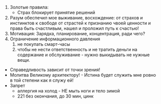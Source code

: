 1. Золотые правила:
    - Страх блокирует принятие решений
2. Разум обеспечил мое выживание, восхождение: от страхов и инстинктов к свободе от страстей к признанию чвоей ценности и права быть счастливым, нашел и проложил путь к счастью!
3. Мотивация: Зарядка, планирование, концентрация, ради чего?
4. Ограничение информационного давления
   1. не покупать смарт-часы
   2. чтобы не нести ответственность и не тратить деньги на содержание и обслуживание - нужно выкидывать не нужные вещи.
- Справедливость зависит от точки зрения!
- Молитва Великому архитектору! - Истина будет служить мне ровно в той степени как я служу ей!
- Запрет
    - аллергия на холод - НЕ мыть ноги и тело зимой
    - 221 без окончания, до 30 мин, цинк 